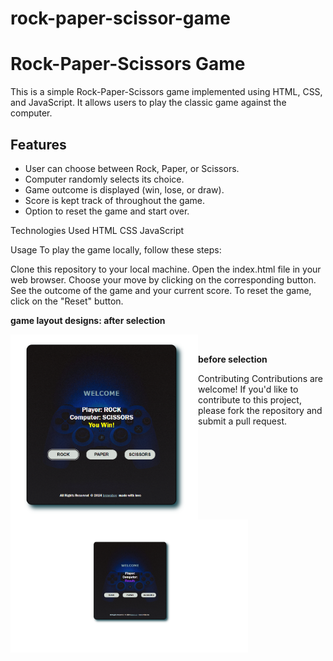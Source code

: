 # rock-paper-scissor-game

# Rock-Paper-Scissors Game

This is a simple Rock-Paper-Scissors game implemented using HTML, CSS, and JavaScript. It allows users to play the classic game against the computer.

## Features

- User can choose between Rock, Paper, or Scissors.
- Computer randomly selects its choice.
- Game outcome is displayed (win, lose, or draw).
- Score is kept track of throughout the game.
- Option to reset the game and start over.

Technologies Used
HTML
CSS
JavaScript

Usage
To play the game locally, follow these steps:

Clone this repository to your local machine.
Open the index.html file in your web browser.
Choose your move by clicking on the corresponding button.
See the outcome of the game and your current score.
To reset the game, click on the "Reset" button.

<b>game layout designs: after selection </b>

<img align="left" alt="coding" width="300" padding-top="50px" src="https://github.com/Diganta02/rock-paper-scissor-game/blob/main/after.png"><br>




<b>before selection </b><br>

<img align="left" alt="coding" width="380" padding-top="100px" src="https://github.com/Diganta02/rock-paper-scissor-game/blob/main/before.png">


Contributing
Contributions are welcome! If you'd like to contribute to this project, please fork the repository and submit a pull request.



